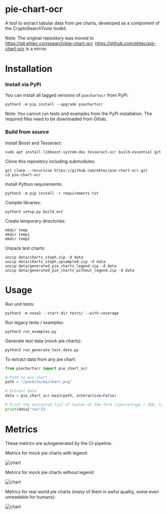 # pie-chart-ocr
A tool to extract tabular data from pie charts, developed as a component of the CryptoSearchTools toolkit.

Note: The original repository was moved to https://git.ehtec.co/research/pie-chart-ocr.
https://github.com/ehtec/pie-chart-ocr is a mirror.

# Installation

### Install via PyPi

You can install all tagged versions of `piechartocr` from PyPi:

```commandline
python3 -m pip install --upgrade piechartocr
```

Note: You cannot run tests and examples from the PyPi installation. The required
files need to be downloaded from Gitlab.

### Build from source

Install Boost and Tesseract:

```commandline
sudo apt install libboost-system-dev tesseract-ocr build-essential git
```

Clone this repository including submodules:

```commandline
git clone --recursive https://github.com/ehtec/pie-chart-ocr.git
cd pie-chart-ocr
```

Install Python requirements:

```commandline
python3 -m pip install -r requirements.txt
```

Compile libraries:

```commandline
python3 setup.py build_ext
```

Create temporary directories:
```commandline
mkdir temp
mkdir temp1
mkdir temp2
```

Unpack test charts:

```commandline
unzip data/charts_steph.zip -d data
unzip data/charts_steph_upsampled.zip -d data
unzip data/generated_pie_charts_legend.zip -d data
unzip data/generated_pie_charts_without_legend.zip -d data
```

# Usage

Run unit tests:

```commandline
python3 -m nose2 --start-dir tests/ --with-coverage
```

Run legacy tests / examples:

```commandline
python3 run_examples.py
```

Generate test data (mock pie charts):

```commandline
python3 run_generate_test_data.py
```

To extract data from any pie chart:

```python
from piechartocr import pie_chart_ocr

# Path to pie chart
path = "/path/to/my/chart.png"

# Extract data
data = pie_chart_ocr.main(path, interactive=False)

# Print the extracted list of tuples of the form [(percentage / 100, label)]
print(data["res"])
```

# Metrics

These metrics are autogenerated by the CI-pipeline.

Metrics for mock pie charts with legend:

![chart](https://git.ehtec.co/research/pie-chart-ocr/-/jobs/artifacts/main/raw/artifacts/ocr_test_metrics_mock_legend.png?job=generatemetrics)

Metrics for mock pie charts without legend:

![chart](https://git.ehtec.co/research/pie-chart-ocr/-/jobs/artifacts/main/raw/artifacts/ocr_test_metrics_mock_without_legend.png?job=generatemetrics)

Metrics for real world pie charts (many of them in awful quality, some even unreadable for humans):

![chart](https://git.ehtec.co/research/pie-chart-ocr/-/jobs/artifacts/main/raw/artifacts/ocr_test_metrics.png?job=generatemetrics)
